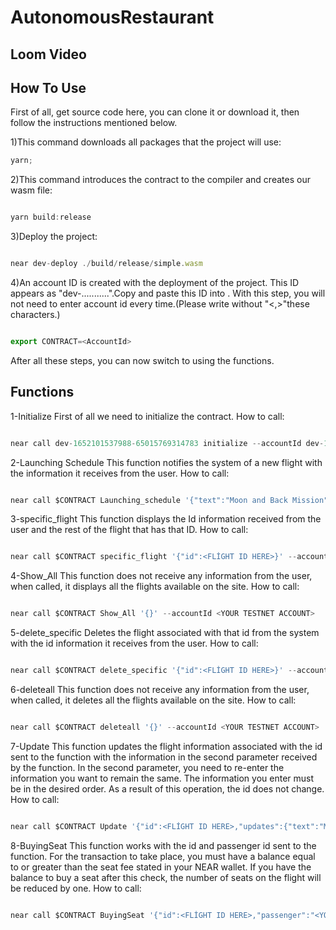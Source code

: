 # AutonomousRestaurant



## Loom Video



## How To Use

First of all, get source code here, you can clone it or download it, then follow the instructions mentioned below.

1)This command downloads all packages that the project will use:

```ts
yarn;
```

2)This command introduces the contract to the compiler and creates our wasm file:

```ts

yarn build:release
```

3)Deploy the project:

```ts

near dev-deploy ./build/release/simple.wasm
```

4)An account ID is created with the deployment of the project. This ID appears as "dev-...........".Copy and paste this ID into <Account ID>. With this step, you will not need to enter account id every time.(Please write without "<,>"these characters.)

```ts

export CONTRACT=<AccountId>
```

After all these steps, you can now switch to using the functions.

## Functions

1-Initialize
  First of all we need to initialize the contract.
How to call:

```ts

near call dev-1652101537988-65015769314783 initialize --accountId dev-1652101537988-65015769314783
```

2-Launching Schedule
This function notifies the system of a new flight with the information it receives from the user.
How to call:

```ts

near call $CONTRACT Launching_schedule '{"text":"Moon and Back Mission","cost":"250000","capsul":7,"destination":"Moon","departure":"İstanbul","max_seat":7}' --accountId <YOUR TESTNET ACCOUNT>
```

3-specific_flight
This function displays the Id information received from the user and the rest of the flight that has that ID.
How to call:

```ts

near call $CONTRACT specific_flight '{"id":<FLİGHT ID HERE>}' --accountId <YOUR TESTNET ACCOUNT>
```

4-Show_All
This function does not receive any information from the user, when called, it displays all the flights available on the site.
How to call:

```ts

near call $CONTRACT Show_All '{}' --accountId <YOUR TESTNET ACCOUNT>
```

5-delete_specific
Deletes the flight associated with that id from the system with the id information it receives from the user.
How to call:

```ts

near call $CONTRACT delete_specific '{"id":<FLİGHT ID HERE>}' --accountId <YOUR TESTNET ACCOUNT>
```

6-deleteall
This function does not receive any information from the user, when called, it deletes all the flights available on the site.
How to call:

```ts

near call $CONTRACT deleteall '{}' --accountId <YOUR TESTNET ACCOUNT>
```

7-Update
This function updates the flight information associated with the id sent to the function with the information in the second parameter received by the function. In the second parameter, you need to re-enter the information you want to remain the same. The information you enter must be in the desired order. As a result of this operation, the id does not change.
How to call:

```ts

near call $CONTRACT Update '{"id":<FLİGHT ID HERE>,"updates":{"text":"Moon and Back","cost":"560000","capsul":5,"destination":"Moon","departure":"İstanbul","max_seat":7}}' --accountId <YOUR TESTNET ACCOUNT>
```

8-BuyingSeat
This function works with the id and passenger id sent to the function. For the transaction to take place, you must have a balance equal to or greater than the seat fee stated in your NEAR wallet. If you have the balance to buy a seat after this check, the number of seats on the flight will be reduced by one.
How to call:

```ts

near call $CONTRACT BuyingSeat '{"id":<FLİGHT ID HERE>,"passenger":"<YOUR TESTNET ACCOUNT>"}' --accountId <YOUR TESTNET ACCOUNT>
```
